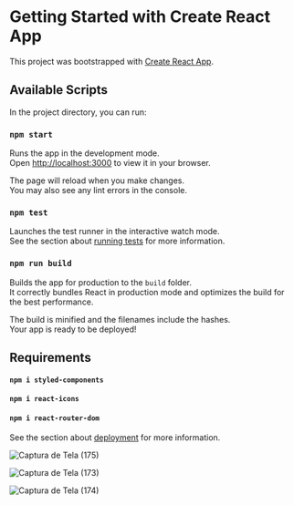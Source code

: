 # Getting Started with Create React App

This project was bootstrapped with [Create React App](https://github.com/facebook/create-react-app).

## Available Scripts

In the project directory, you can run:

### `npm start`

Runs the app in the development mode.\
Open [http://localhost:3000](http://localhost:3000) to view it in your browser.

The page will reload when you make changes.\
You may also see any lint errors in the console.

### `npm test`

Launches the test runner in the interactive watch mode.\
See the section about [running tests](https://facebook.github.io/create-react-app/docs/running-tests) for more information.

### `npm run build`

Builds the app for production to the `build` folder.\
It correctly bundles React in production mode and optimizes the build for the best performance.

The build is minified and the filenames include the hashes.\
Your app is ready to be deployed!

## Requirements

#### `npm i styled-components`

#### `npm i react-icons`

#### `npm i react-router-dom`

See the section about [deployment](https://facebook.github.io/create-react-app/docs/deployment) for more information.


![Captura de Tela (175)](https://github.com/MKawan/app-styled-components-login-user-react/assets/51447066/52b07450-8929-4f16-9765-45301c51f084)


![Captura de Tela (173)](https://github.com/MKawan/app-styled-components-login-user-react/assets/51447066/e0c77827-3b91-4ab3-a889-d9df39efdd92)


![Captura de Tela (174)](https://github.com/MKawan/app-styled-components-login-user-react/assets/51447066/5bb7be4f-3dad-45fd-8380-e062dc13c075)
